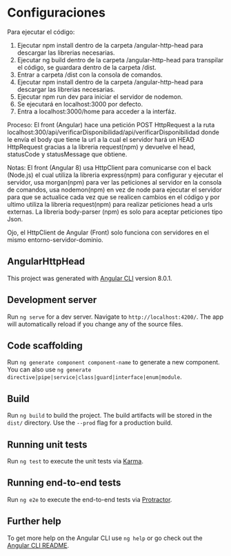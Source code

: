 # Configuraciones

Para ejecutar el código:
1) Ejecutar npm install dentro de la carpeta /angular-http-head para descargar las librerias necesarias.
2) Ejecutar ng build dentro de la carpeta /angular-http-head para transpilar el código, se guardara dentro de la carpeta /dist.
3) Entrar a carpeta /dist con la consola de comandos.
4) Ejecutar npm install dentro de la carpeta /angular-http-head para descargar las librerias necesarias.
5) Ejecutar npm run dev para iniciar el servidor de nodemon.
6) Se ejecutará en localhost:3000 por defecto.
7) Entra a localhost:3000/home para acceder a la interfáz.

Proceso:
El front (Angular) hace una petición POST HttpRequest a la ruta localhost:300/api/verificarDisponibilidad/api/verificarDisponibilidad donde le envía el body que tiene la url a la cual el servidor hará un HEAD HttpRequest gracias a la libreria request(npm) y devuelve el head, statusCode y statusMessage que obtiene.

Notas:
El front (Angular 8) usa HttpClient para comunicarse con el back (Node.js) el cual utiliza la libreria express(npm) para configurar y ejecutar el servidor, usa morgan(npm) para ver las peticiones al servidor en la consola de comandos, usa nodemon(npm) en vez de node para ejecutar el servidor para que se actualice cada vez que se realicen cambios en el código y por ultimo utiliza la libreria request(npm) para realizar peticiones head a urls externas.
La libreria body-parser (npm) es solo para aceptar peticiones tipo Json.

Ojo, el HttpClient de Angular (Front) solo funciona con servidores en el mismo entorno-servidor-dominio.

## AngularHttpHead

This project was generated with [Angular CLI](https://github.com/angular/angular-cli) version 8.0.1.

## Development server

Run `ng serve` for a dev server. Navigate to `http://localhost:4200/`. The app will automatically reload if you change any of the source files.

## Code scaffolding

Run `ng generate component component-name` to generate a new component. You can also use `ng generate directive|pipe|service|class|guard|interface|enum|module`.

## Build

Run `ng build` to build the project. The build artifacts will be stored in the `dist/` directory. Use the `--prod` flag for a production build.

## Running unit tests

Run `ng test` to execute the unit tests via [Karma](https://karma-runner.github.io).

## Running end-to-end tests

Run `ng e2e` to execute the end-to-end tests via [Protractor](http://www.protractortest.org/).

## Further help

To get more help on the Angular CLI use `ng help` or go check out the [Angular CLI README](https://github.com/angular/angular-cli/blob/master/README.md).
